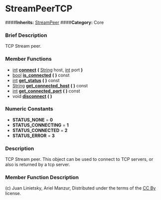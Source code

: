 #  StreamPeerTCP  
####**Inherits:** [StreamPeer](class_streampeer)
####**Category:** Core

###  Brief Description  
TCP Stream peer.

###  Member Functions 
  * [int](class_int)  **[connect](#connect)**  **(** [String](class_string) host, [int](class_int) port  **)**
  * [bool](class_bool)  **[is&#95;connected](#is_connected)**  **(** **)** const
  * [int](class_int)  **[get&#95;status](#get_status)**  **(** **)** const
  * [String](class_string)  **[get&#95;connected&#95;host](#get_connected_host)**  **(** **)** const
  * [int](class_int)  **[get&#95;connected&#95;port](#get_connected_port)**  **(** **)** const
  * void  **[disconnect](#disconnect)**  **(** **)**

###  Numeric Constants  
  * **STATUS_NONE** = **0**
  * **STATUS_CONNECTING** = **1**
  * **STATUS_CONNECTED** = **2**
  * **STATUS_ERROR** = **3**

###  Description  
TCP Stream peer. This object can be used to connect to TCP servers, or also is returned by a tcp server.

###  Member Function Description  


(c) Juan Linietsky, Ariel Manzur, Distributed under the terms of the [CC By](https://creativecommons.org/licenses/by/3.0/legalcode) license.
